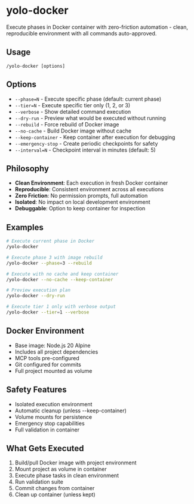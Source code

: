 # yolo-docker

Execute phases in Docker container with zero-friction automation - clean, reproducible environment with all commands auto-approved.

## Usage
```
/yolo-docker [options]
```

## Options
- `--phase=N` - Execute specific phase (default: current phase)
- `--tier=N` - Execute specific tier only (1, 2, or 3)
- `--verbose` - Show detailed command execution
- `--dry-run` - Preview what would be executed without running
- `--rebuild` - Force rebuild of Docker image
- `--no-cache` - Build Docker image without cache
- `--keep-container` - Keep container after execution for debugging
- `--emergency-stop` - Create periodic checkpoints for safety
- `--interval=N` - Checkpoint interval in minutes (default: 5)

## Philosophy
- **Clean Environment**: Each execution in fresh Docker container
- **Reproducible**: Consistent environment across all executions
- **Zero Friction**: No permission prompts, full automation
- **Isolated**: No impact on local development environment
- **Debuggable**: Option to keep container for inspection

## Examples
```bash
# Execute current phase in Docker
/yolo-docker

# Execute phase 3 with image rebuild
/yolo-docker --phase=3 --rebuild

# Execute with no cache and keep container
/yolo-docker --no-cache --keep-container

# Preview execution plan
/yolo-docker --dry-run

# Execute tier 1 only with verbose output
/yolo-docker --tier=1 --verbose
```

## Docker Environment
- Base image: Node.js 20 Alpine
- Includes all project dependencies
- MCP tools pre-configured
- Git configured for commits
- Full project mounted as volume

## Safety Features
- Isolated execution environment
- Automatic cleanup (unless --keep-container)
- Volume mounts for persistence
- Emergency stop capabilities
- Full validation in container

## What Gets Executed
1. Build/pull Docker image with project environment
2. Mount project as volume in container
3. Execute phase tasks in clean environment
4. Run validation suite
5. Commit changes from container
6. Clean up container (unless kept)